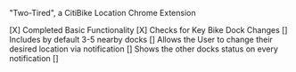 "Two-Tired", a CitiBike Location Chrome Extension

[X] Completed Basic Functionality
[X] Checks for Key Bike Dock Changes
[] Includes by default 3-5 nearby docks
[] Allows the User to change their desired location via notification
[] Shows the other docks status on every notification
[] 